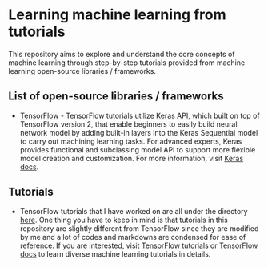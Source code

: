 # Learning machine learning from tutorials

This repository aims to explore and understand the core concepts of machine learning through step-by-step tutorials provided from machine learning open-source libraries / frameworks.

## List of open-source libraries / frameworks

- [TensorFlow](https://www.tensorflow.org/) - TensorFlow tutorials utilize [Keras API](https://keras.io/), which built on top of TensorFlow version 2, that enable beginners to easily build neural network model by adding built-in layers into the Keras Sequential model to carry out machining learning tasks. For advanced experts, Keras provides functional and subclassing model API to support more flexible model creation and customization. For more information, visit [Keras docs](https://keras.io/api/). 

## Tutorials

- TensorFlow tutorials that I have worked on are all under the directory [here](./tensorflow_tutorials). One thing you have to keep in mind is that tutorials in this repository are slightly different from TensorFlow since they are modified by me and a lot of codes and markdowns are condensed for ease of reference. If you are interested, visit [TensorFlow tutorials](https://www.tensorflow.org/tutorials) or [TensorFlow docs](https://github.com/tensorflow/docs) to learn diverse machine learning tutorials in details.
